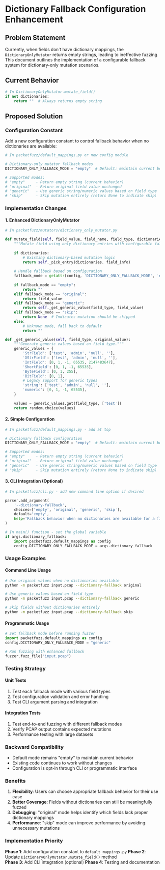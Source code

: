 # Dictionary Fallback Configuration Enhancement

## Problem Statement

Currently, when fields don't have dictionary mappings, the `DictionaryOnlyMutator` returns empty strings, leading to ineffective fuzzing. This document outlines the implementation of a configurable fallback system for dictionary-only mutation scenarios.

## Current Behavior

```python
# In DictionaryOnlyMutator.mutate_field()
if not dictionaries:
    return ""  # Always returns empty string
```

## Proposed Solution

### Configuration Constant

Add a new configuration constant to control fallback behavior when no dictionaries are available:

```python
# In packetfuzz/default_mappings.py or new config module

# Dictionary-only mutator fallback modes
DICTIONARY_ONLY_FALLBACK_MODE = "empty"  # Default: maintain current behavior

# Supported modes:
# "empty"     - Return empty string (current behavior)
# "original"  - Return original field value unchanged  
# "generic"   - Use generic string/numeric values based on field type
# "skip"      - Skip mutation entirely (return None to indicate skip)
```

### Implementation Changes

#### 1. Enhanced DictionaryOnlyMutator

```python
# In packetfuzz/mutators/dictionary_only_mutator.py

def mutate_field(self, field_value, field_name, field_type, dictionaries, field_info=None):
    """Mutate field using only dictionary entries with configurable fallback."""
    
    if dictionaries:
        # Existing dictionary-based mutation logic
        return self._pick_entry(dictionaries, field_info)
    
    # Handle fallback based on configuration
    fallback_mode = getattr(config, 'DICTIONARY_ONLY_FALLBACK_MODE', 'empty')
    
    if fallback_mode == "empty":
        return ""
    elif fallback_mode == "original":
        return field_value
    elif fallback_mode == "generic":
        return self._get_generic_value(field_type, field_value)
    elif fallback_mode == "skip":
        return None  # Indicates mutation should be skipped
    else:
        # Unknown mode, fall back to default
        return ""

def _get_generic_value(self, field_type, original_value):
    """Generate generic values based on field type."""
    generic_values = {
        'StrField': ['test', 'admin', 'null', ''],
        'XStrField': ['test', 'admin', 'null', ''],
        'IntField': [0, 1, -1, 65535, 2147483647],
        'ShortField': [0, 1, -1, 65535],
        'ByteField': [0, 1, 255],
        'BitField': [0, 1],
        # Legacy support for generic types
        'string': ['test', 'admin', 'null', ''],
        'numeric': [0, 1, -1, 65535],
    }
    
    values = generic_values.get(field_type, ['test'])
    return random.choice(values)
```

#### 2. Simple Configuration

```python
# In packetfuzz/default_mappings.py - add at top

# Dictionary fallback configuration
DICTIONARY_ONLY_FALLBACK_MODE = "empty"  # Default: maintain current behavior

# Supported modes:
# "empty"     - Return empty string (current behavior)
# "original"  - Return original field value unchanged  
# "generic"   - Use generic string/numeric values based on field type
# "skip"      - Skip mutation entirely (return None to indicate skip)
```

#### 3. CLI Integration (Optional)

```python
# In packetfuzz/cli.py - add new command line option if desired

parser.add_argument(
    '--dictionary-fallback',
    choices=['empty', 'original', 'generic', 'skip'],
    default='empty',
    help='Fallback behavior when no dictionaries are available for a field'
)

# In main() function - set the global variable
if args.dictionary_fallback:
    import packetfuzz.default_mappings as config
    config.DICTIONARY_ONLY_FALLBACK_MODE = args.dictionary_fallback
```

### Usage Examples

#### Command Line Usage

```bash
# Use original values when no dictionaries available
python -m packetfuzz input.pcap --dictionary-fallback original

# Use generic values based on field type
python -m packetfuzz input.pcap --dictionary-fallback generic

# Skip fields without dictionaries entirely
python -m packetfuzz input.pcap --dictionary-fallback skip
```

#### Programmatic Usage

```python
# Set fallback mode before running fuzzer
import packetfuzz.default_mappings as config
config.DICTIONARY_ONLY_FALLBACK_MODE = "generic"

# Run fuzzing with enhanced fallback
fuzzer.fuzz_file("input.pcap")
```

### Testing Strategy

#### Unit Tests

1. Test each fallback mode with various field types
2. Test configuration validation and error handling
3. Test CLI argument parsing and integration

#### Integration Tests

1. Test end-to-end fuzzing with different fallback modes
2. Verify PCAP output contains expected mutations
3. Performance testing with large datasets

### Backward Compatibility

- Default mode remains "empty" to maintain current behavior
- Existing code continues to work without changes
- Configuration is opt-in through CLI or programmatic interface

### Benefits

1. **Flexibility**: Users can choose appropriate fallback behavior for their use case
2. **Better Coverage**: Fields without dictionaries can still be meaningfully fuzzed
3. **Debugging**: "original" mode helps identify which fields lack proper dictionary mappings
4. **Performance**: "skip" mode can improve performance by avoiding unnecessary mutations

### Implementation Priority

**Phase 1**: Add configuration constant to `default_mappings.py`
**Phase 2**: Update `DictionaryOnlyMutator.mutate_field()` method  
**Phase 3**: Add CLI integration (optional)
**Phase 4**: Testing and documentation
